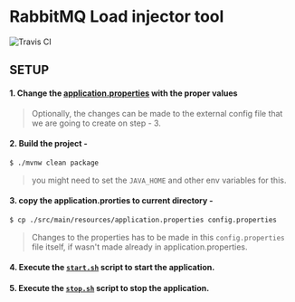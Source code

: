 # RabbitMQ Load injector tool

![Travis CI](https://travis-ci.com/soumencemk/RabbitMQ_Load_Injector_Tool.svg?branch=main)
## SETUP
#### 1. Change the [application.properties](./src/main/resources/application.properties) with the proper values
> Optionally, the changes can be made to the external config file that we are going to create on step - 3. 
#### 2. Build the project -
```bash
$ ./mvnw clean package
```
> you might need to set the `JAVA_HOME` and other env variables for this.

#### 3. copy the application.prorties to current directory -

```bash
$ cp ./src/main/resources/application.properties config.properties
```
> Changes to the properties has to be made in this `config.properties` file itself, if wasn't made already in application.properties. 

#### 4. Execute the [`start.sh`](start.sh) script to start the application.   
#### 5. Execute the [`stop.sh`](stop.sh) script to stop the application. 